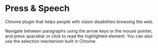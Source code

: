 Press & Speech
===============

Chrome plugin that helps people with vision disabilities browsing the web.

Navigate between paragraphs using the arrow keys or the mouse pointer, and press spacebar or click to read the highlighted element. You can also use the selection mechenism built in Chrome.